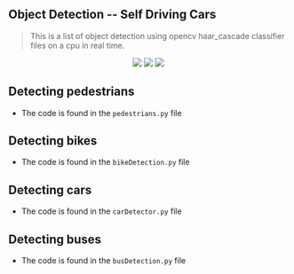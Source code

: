 ## Object Detection -- Self Driving Cars
> This is a list of object detection using opencv haar_cascade classifier files on a cpu in real time.

<p align="center">
<img src="https://img.shields.io/static/v1?label=language&message=python&color=green"/>
<img src="https://img.shields.io/static/v1?label=package&message=opencv&color=yellow"/>
<img src="https://img.shields.io/static/v1?label=package&message=numpy&color=blueviolet"/>
</p>

## Detecting pedestrians
* The code is found in the `pedestrians.py` file

## Detecting bikes
* The code is found in the `bikeDetection.py` file

## Detecting cars
* The code is found in the `carDetector.py` file

## Detecting buses
* The code is found in the `busDetection.py` file
